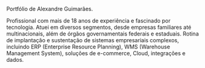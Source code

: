 Portfólio de Alexandre Guimarães.

Profissional com mais de 18 anos de experiência e fascinado por tecnologia. Atuei em diversos segmentos, desde empresas familiares até multinacionais, além de órgãos governamentais federais e estaduais. Rotina de implantação e sustentação de sistemas empresariais complexos, incluindo ERP (Enterprise Resource Planning), WMS (Warehouse Management System), soluções de e-commerce, Cloud, integrações e dados.
